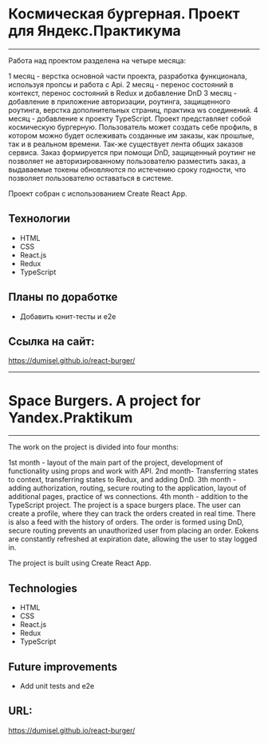 # Космическая бургерная. Проект для Яндекс.Практикума
---

Работа над проектом разделена на четыре месяца:

1 месяц - верстка основной части проекта, разработка функционала, используя пропсы и работа с Api.
2 месяц - перенос состояний в контекст, перенос состояний в Redux и добавление DnD
3 месяц - добавление в приложение авторизации, роутинга, защищенного роутинга, верстка дополнительных страниц, практика ws соединений.
4 месяц - добавление к проекту TypeScript.
Проект представляет собой космическую бургерную. Пользователь может создать себе профиль, в котором можно будет ослеживать созданные им заказы, как прошлые, так и в реальном времени. Так-же существует лента общих заказов сервиса. Заказ формируется при помощи DnD, защищенный роутинг не позволяет не авторизированному пользователю разместить заказ, а выдаваемые токены обновляются по истечению сроку годности, что позволяет пользователю оставаться в системе.

Проект собран с использованием Create React App.

## Технологии
* HTML
* CSS
* React.js
* Redux
* TypeScript

## Планы по доработке
* Добавить юнит-тесты и e2e

## Ссылка на сайт:
https://dumisel.github.io/react-burger/

---

# Space Burgers. A project for Yandex.Praktikum
---

The work on the project is divided into four months:

1st month - layout of the main part of the project, development of functionality using props and work with API.
2nd month- Transferring states to context, transferring states to Redux, and adding DnD.
3th month - adding authorization, routing, secure routing to the application, layout of additional pages, practice of ws connections.
4th month - addition to the TypeScript project.
The project is a space burgers place. The user can create a profile, where they can track the orders created in real time. There is also a feed with the history of orders. The order is formed using DnD, secure routing prevents an unauthorized user from placing an order. Еokens are constantly refreshed at expiration date, allowing the user to stay logged in.

The project is built using Create React App.

## Technologies
* HTML
* CSS
* React.js
* Redux
* TypeScript

## Future improvements
* Add unit tests and e2e

## URL:
https://dumisel.github.io/react-burger/
